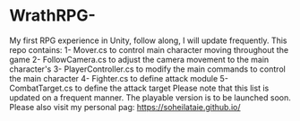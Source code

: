 # WrathRPG-
My first RPG experience in Unity, follow along, I will update frequently. 
This repo contains:
1- Mover.cs to control main character moving throughout the game
2- FollowCamera.cs to adjust the camera movement to the main character's
3- PlayerController.cs to modify the main commands to control the main character 
4- Fighter.cs to define attack module 
5- CombatTarget.cs to define the attack target
Please note that this list is updated on a frequent manner.
The playable version is to be launched soon.
Please also visit my personal pag: https://soheilataie.github.io/
